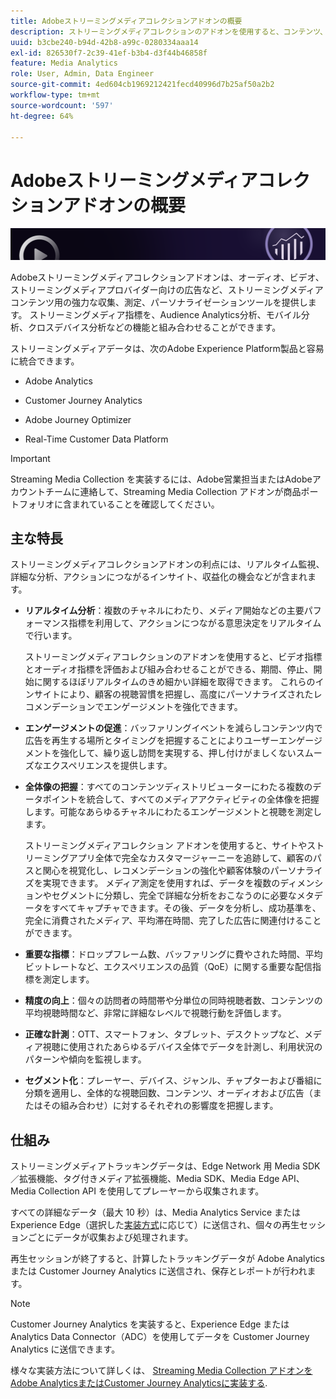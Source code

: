 ```yaml
---
title: Adobeストリーミングメディアコレクションアドオンの概要
description: ストリーミングメディアコレクションのアドオンを使用すると、コンテンツ、オーディオおよび広告に関する強力なインサイトを得ることができます。
uuid: b3cbe240-b94d-42b8-a99c-0280334aaa14
exl-id: 826530f7-2c39-41ef-b3b4-d3f44b46858f
feature: Media Analytics
role: User, Admin, Data Engineer
source-git-commit: 4ed604cb1969212421fecd40996d7b25af50a2b2
workflow-type: tm+mt
source-wordcount: '597'
ht-degree: 64%

---
```


# Adobeストリーミングメディアコレクションアドオンの概要

![バナー](./assets/media_analytics_banner.png)

Adobeストリーミングメディアコレクションアドオンは、オーディオ、ビデオ、ストリーミングメディアプロバイダー向けの広告など、ストリーミングメディアコンテンツ用の強力な収集、測定、パーソナライゼーションツールを提供します。 ストリーミングメディア指標を、Audience Analytics分析、モバイル分析、クロスデバイス分析などの機能と組み合わせることができます。

ストリーミングメディアデータは、次のAdobe Experience Platform製品と容易に統合できます。

* Adobe Analytics

* Customer Journey Analytics

* Adobe Journey Optimizer

* Real-Time Customer Data Platform

>[!IMPORTANT]
>
>Streaming Media Collection を実装するには、Adobe営業担当またはAdobeアカウントチームに連絡して、Streaming Media Collection アドオンが商品ポートフォリオに含まれていることを確認してください。

## 主な特長

ストリーミングメディアコレクションアドオンの利点には、リアルタイム監視、詳細な分析、アクションにつながるインサイト、収益化の機会などが含まれます。

* **リアルタイム分析**：複数のチャネルにわたり、メディア開始などの主要パフォーマンス指標を利用して、アクションにつながる意思決定をリアルタイムで行います。

  ストリーミングメディアコレクションのアドオンを使用すると、ビデオ指標とオーディオ指標を評価および組み合わせることができる、期間、停止、開始に関するほぼリアルタイムのきめ細かい詳細を取得できます。 これらのインサイトにより、顧客の視聴習慣を把握し、高度にパーソナライズされたレコメンデーションでエンゲージメントを強化できます。

* **エンゲージメントの促進**：バッファリングイベントを減らしコンテンツ内で広告を再生する場所とタイミングを把握することによりユーザーエンゲージメントを強化して、繰り返し訪問を実現する、押し付けがましくないスムーズなエクスペリエンスを提供します。

* **全体像の把握**：すべてのコンテンツディストリビューターにわたる複数のデータポイントを統合して、すべてのメディアアクティビティの全体像を把握します。可能なあらゆるチャネルにわたるエンゲージメントと視聴を測定します。

  ストリーミングメディアコレクション アドオンを使用すると、サイトやストリーミングアプリ全体で完全なカスタマージャーニーを追跡して、顧客のパスと関心を視覚化し、レコメンデーションの強化や顧客体験のパーソナライズを実現できます。  メディア測定を使用すれば、データを複数のディメンションやセグメントに分類し、完全で詳細な分析をおこなうのに必要なメタデータをすべてキャプチャできます。その後、データを分析し、成功基準を、完全に消費されたメディア、平均滞在時間、完了した広告に関連付けることができます。

* **重要な指標**：ドロップフレーム数、バッファリングに費やされた時間、平均ビットレートなど、エクスペリエンスの品質（QoE）に関する重要な配信指標を測定します。

* **精度の向上**：個々の訪問者の時間帯や分単位の同時視聴者数、コンテンツの平均視聴時間など、非常に詳細なレベルで視聴行動を評価します。

* **正確な計測**：OTT、スマートフォン、タブレット、デスクトップなど、メディア視聴に使用されたあらゆるデバイス全体でデータを計測し、利用状況のパターンや傾向を監視します。

* **セグメント化**：プレーヤー、デバイス、ジャンル、チャプターおよび番組に分類を適用し、全体的な視聴回数、コンテンツ、オーディオおよび広告（またはその組み合わせ）に対するそれぞれの影響度を把握します。


## 仕組み

ストリーミングメディアトラッキングデータは、Edge Network 用 Media SDK／拡張機能、タグ付きメディア拡張機能、Media SDK、Media Edge API、Media Collection API を使用してプレーヤーから収集されます。

すべての詳細なデータ（最大 10 秒）は、Media Analytics Service または Experience Edge（選択した[実装方式](/help/implementation/overview.md)に応じて）に送信され、個々の再生セッションごとにデータが収集および処理されます。

再生セッションが終了すると、計算したトラッキングデータが Adobe Analytics または Customer Journey Analytics に送信され、保存とレポートが行われます。

>[!NOTE]
>
>Customer Journey Analytics を実装すると、Experience Edge または Analytics Data Connector（ADC）を使用してデータを Customer Journey Analytics に送信できます。


様々な実装方法について詳しくは、 [Streaming Media Collection アドオンをAdobe AnalyticsまたはCustomer Journey Analyticsに実装する](/help/implementation/overview.md).
